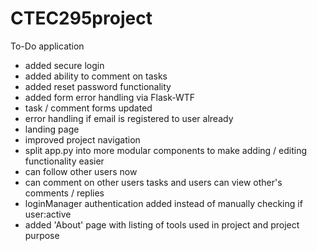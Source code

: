 ﻿# CTEC295project
To-Do application
 + added secure login
 + added ability to comment on tasks
 + added reset password functionality
 + added form error handling via Flask-WTF
 + task / comment forms updated
 + error handling if email is registered to user already
 + landing page
 + improved project navigation
 + split app.py into more modular components to make adding / editing functionality easier
 + can follow other users now
 + can comment on other users tasks and users can view other's comments / replies
 + loginManager authentication added instead of manually checking if user:active
 + added 'About' page with listing of tools used in project and project purpose

